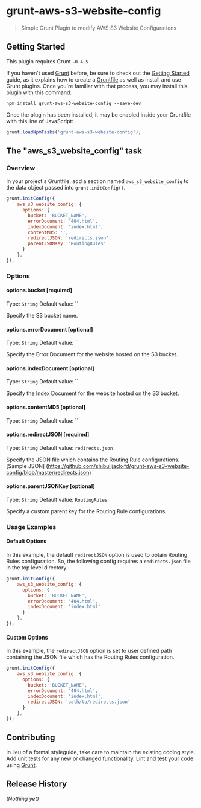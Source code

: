 # grunt-aws-s3-website-config

> Simple Grunt Plugin to modify AWS S3 Website Configurations

## Getting Started
This plugin requires Grunt `~0.4.5`

If you haven't used [Grunt](http://gruntjs.com/) before, be sure to check out the [Getting Started](http://gruntjs.com/getting-started) guide, as it explains how to create a [Gruntfile](http://gruntjs.com/sample-gruntfile) as well as install and use Grunt plugins. Once you're familiar with that process, you may install this plugin with this command:

```shell
npm install grunt-aws-s3-website-config --save-dev
```

Once the plugin has been installed, it may be enabled inside your Gruntfile with this line of JavaScript:

```js
grunt.loadNpmTasks('grunt-aws-s3-website-config');
```

## The "aws_s3_website_config" task

### Overview
In your project's Gruntfile, add a section named `aws_s3_website_config` to the data object passed into `grunt.initConfig()`.

```js
grunt.initConfig({
    aws_s3_website_config: {
      options: {
        bucket: 'BUCKET_NAME',
        errorDocument: '404.html',
        indexDocument: 'index.html',
        contentMD5: '',
        redirectJSON: 'redirects.json',
        parentJSONKey: 'RoutingRules'
      }
    },
});
```

### Options

#### options.bucket [required]
Type: `String`
Default value: ``

Specify the S3 bucket name.

#### options.errorDocument [optional]
Type: `String`
Default value: ``

Specify the Error Document for the website hosted on the S3 bucket.

#### options.indexDocument [optional]
Type: `String`
Default value: ``

Specify the Index Document for the website hosted on the S3 bucket.

#### options.contentMD5 [optional]
Type: `String`
Default value: ``

#### options.redirectJSON [required]
Type: `String`
Default value: `redirects.json`

Specify the JSON file which contains the Routing Rule configurations. [Sample JSON] (https://github.com/shibulijack-fd/grunt-aws-s3-website-config/blob/master/redirects.json)

#### options.parentJSONKey [optional]
Type: `String`
Default value: `RoutingRules`

Specify a custom parent key for the Routing Rule configurations.

### Usage Examples

#### Default Options
In this example, the default `redirectJSON` option is used to obtain Routing Rules configuration. So, the following config requires a `redirects.json` file in the top level directory.

```js
grunt.initConfig({
    aws_s3_website_config: {
      options: {
        bucket: 'BUCKET_NAME',
        errorDocument: '404.html',
        indexDocument: 'index.html'
      }
    },
});
```

#### Custom Options
In this example, the `redirectJSON` option is set to user defined path containing the JSON file which has the Routing Rules configuration.

```js
grunt.initConfig({
    aws_s3_website_config: {
      options: {
        bucket: 'BUCKET_NAME',
        errorDocument: '404.html',
        indexDocument: 'index.html',
        redirectJSON: 'path/to/redirects.json'
      }
    },
});
```

## Contributing
In lieu of a formal styleguide, take care to maintain the existing coding style. Add unit tests for any new or changed functionality. Lint and test your code using [Grunt](http://gruntjs.com/).

## Release History
_(Nothing yet)_
